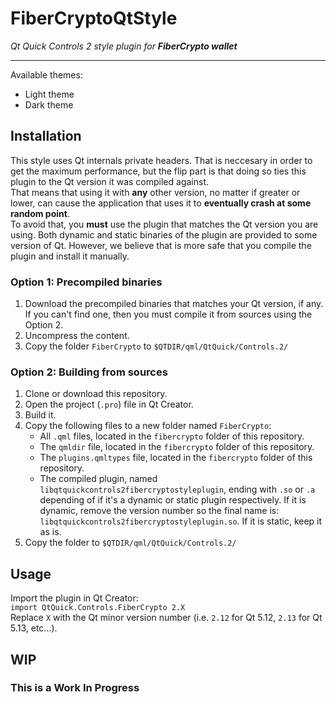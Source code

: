 # FiberCryptoQtStyle  
*Qt Quick Controls 2 style plugin for* ***FiberCrypto wallet***  

-----------------------------------------------------------

Available themes:  
* Light theme  
* Dark theme  

## Installation  
This style uses Qt internals private headers. That is neccesary in order to get the maximum performance, but the flip part is that doing so ties this plugin to the Qt version it was compiled against.  
That means that using it with **any** other version, no matter if greater or lower, can cause the application that uses it to **eventually crash at some random point**.  
To avoid that, you **must** use the plugin that matches the Qt version you are using. Both dynamic and static binaries of the plugin are provided to some version of Qt. However, we believe that is more safe that you compile the plugin and install it manually.  

### Option 1: Precompiled binaries  
1. Download the precompiled binaries that matches your Qt version, if any. If you can't find one, then you must compile it from sources using the Option 2.  
2. Uncompress the content.  
3. Copy the folder `FiberCrypto` to `$QTDIR/qml/QtQuick/Controls.2/`  

### Option 2: Building from sources  
1. Clone or download this repository.  
2. Open the project (`.pro`) file in Qt Creator.  
3. Build it.  
4. Copy the following files to a new folder named `FiberCrypto`:  
	- All `.qml` files, located in the `fibercrypto` folder of this repository.  
	- The `qmldir` file, located in the `fibercrypto` folder of this repository.  
	- The `plugins.qmltypes` file, located in the `fibercrypto` folder of this repository.  
	- The compiled plugin, named `libqtquickcontrols2fibercryptostyleplugin`, ending with `.so` or `.a` depending of if it's a dynamic or static plugin respectively. If it is dynamic, remove the version number so the final name is: `libqtquickcontrols2fibercryptostyleplugin.so`. If it is static, keep it as is.  
5. Copy the folder to `$QTDIR/qml/QtQuick/Controls.2/`

## Usage  
Import the plugin in Qt Creator:  
`import QtQuick.Controls.FiberCrypto 2.X`  
Replace `X` with the Qt minor version number (i.e. `2.12` for Qt 5.12, `2.13` for Qt 5.13, etc...).  

## WIP  
### This is a Work In Progress  